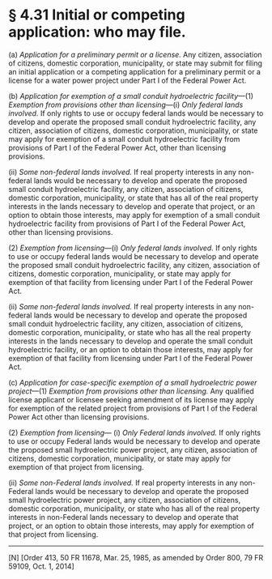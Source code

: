 # § 4.31   Initial or competing application: who may file.

(a) *Application for a preliminary permit or a license.* Any citizen, association of citizens, domestic corporation, municipality, or state may submit for filing an initial application or a competing application for a preliminary permit or a license for a water power project under Part I of the Federal Power Act.


(b) *Application for exemption of a small conduit hydroelectric facility*—(1) *Exemption from provisions other than licensing*—(i) *Only federal lands involved.* If only rights to use or occupy federal lands would be necessary to develop and operate the proposed small conduit hydroelectric facility, any citizen, association of citizens, domestic corporation, municipality, or state may apply for exemption of a small conduit hydroelectric facility from provisions of Part I of the Federal Power Act, other than licensing provisions.


(ii) *Some non-federal lands involved.* If real property interests in any non-federal lands would be necessary to develop and operate the proposed small conduit hydroelectric facility, any citizen, association of citizens, domestic corporation, municipality, or state that has all of the real property interests in the lands necessary to develop and operate that project, or an option to obtain those interests, may apply for exemption of a small conduit hydroelectric facility from provisions of Part I of the Federal Power Act, other than licensing provisions.


(2) *Exemption from licensing*—(i) *Only federal lands involved.* If only rights to use or occupy federal lands would be necessary to develop and operate the proposed small conduit hydroelectric facility, any citizen, association of citizens, domestic corporation, municipality, or state may apply for exemption of that facility from licensing under Part I of the Federal Power Act.


(ii) *Some non-federal lands involved.* If real property interests in any non-federal lands would be necessary to develop and operate the proposed small conduit hydroelectric facility, any citizen, association of citizens, domestic corporation, municipality, or state who has all the real property interests in the lands necessary to develop and operate the small conduit hydroelectric facility, or an option to obtain those interests, may apply for exemption of that facility from licensing under Part I of the Federal Power Act.

(c) *Application for case-specific exemption of a small hydroelectric power project*—(1) *Exemption from provisions other than licensing.* Any qualified license applicant or licensee seeking amendment of its license may apply for exemption of the related project from provisions of Part I of the Federal Power Act other than licensing provisions.


(2) *Exemption from licensing*— (i) *Only Federal lands involved.* If only rights to use or occupy Federal lands would be necessary to develop and operate the proposed small hydroelectric power project, any citizen, association of citizens, domestic corporation, municipality, or state may apply for exemption of that project from licensing.


(ii) *Some non-Federal lands involved.* If real property interests in any non-Federal lands would be necessary to develop and operate the proposed small hydroelectric power project, any citizen, association of citizens, domestic corporation, municipality, or state who has all of the real property interests in non-Federal lands necessary to develop and operate that project, or an option to obtain those interests, may apply for exemption of that project from licensing.



---

[N] [Order 413, 50 FR 11678, Mar. 25, 1985, as amended by Order 800, 79 FR 59109, Oct. 1, 2014]




